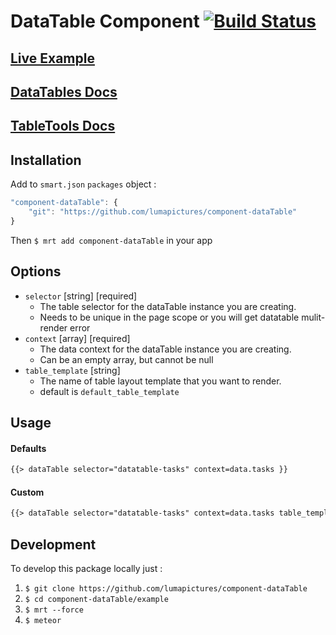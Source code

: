 # DataTable Component [![Build Status](https://travis-ci.org/LumaPictures/component-dataTable.svg?branch=dev)](https://travis-ci.org/LumaPictures/component-dataTable)

## [Live Example](http://component-dataTable.meteor.com)
## [DataTables Docs](https://datatables.net/usage/)
## [TableTools Docs](https://datatables.net/extras/tabletools/)

## Installation
Add to `smart.json` `packages` object :

```javascript
"component-dataTable": {
    "git": "https://github.com/lumapictures/component-dataTable"
}
```

Then `$ mrt add component-dataTable` in your app

## Options
* `selector` [string] [required]
    * The table selector for the dataTable instance you are creating.
    * Needs to be unique in the page scope or you will get datatable mulit-render error
* `context` [array] [required]
    * The data context for the dataTable instance you are creating.
    * Can be an empty array, but cannot be null
* `table_template` [string]
    * The name of table layout template that you want to render.
    * default is `default_table_template`

## Usage

#### Defaults
```html
{{> dataTable selector="datatable-tasks" context=data.tasks }}
```
#### Custom
```html
{{> dataTable selector="datatable-tasks" context=data.tasks table_template="tasks_table" }}
```

## Development

To develop this package locally just :

1. `$ git clone https://github.com/lumapictures/component-dataTable`
2. `$ cd component-dataTable/example`
3. `$ mrt --force`
4. `$ meteor`